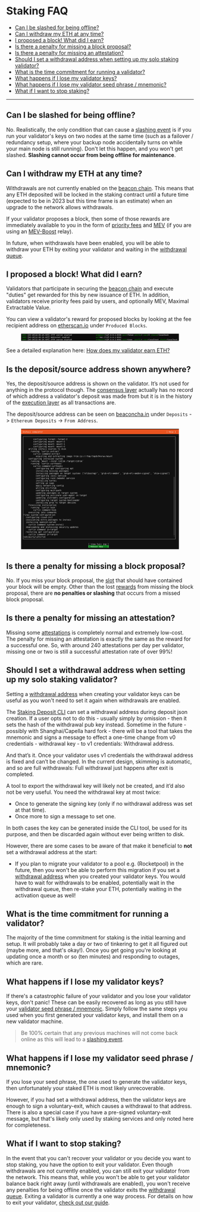 # Staking FAQ

* [Can I be slashed for being offline?](faq.md#can-i-be-slashed-for-being-offline)
* [Can I withdraw my ETH at any time?](faq.md#can-i-withdraw-my-eth-at-any-time)
* [I proposed a block! What did I earn?](faq.md#i-proposed-a-block-what-did-i-earn)
* [Is there a penalty for missing a block proposal?](faq.md#is-there-a-penalty-for-missing-a-block-proposal)
* [Is there a penalty for missing an attestation?](faq.md#is-there-a-penalty-for-missing-an-attestation)
* [Should I set a withdrawal address when setting up my solo staking validator?](faq.md#should-i-set-a-withdrawal-address-when-setting-up-my-solo-staking-validator)
* [What is the time commitment for running a validator?](faq.md#what-is-the-time-commitment-for-running-a-validator)
* [What happens if I lose my validator keys?](faq.md#what-happens-if-i-lose-my-validator-keys)
* [What happens if I lose my validator seed phrase / mnemonic?](faq.md#what-happens-if-i-lose-my-validator-seed-phrase--mnemonic)
* [What if I want to stop staking?](faq.md#what-if-i-want-to-stop-staking)

***

## Can I be slashed for being offline?

No. Realistically, the only condition that can cause a [slashing event](staking-glossary.md#slashable-offenses) is if you run your validator's keys on two nodes at the same time (such as a failover / redundancy setup, where your backup node accidentally turns on while your main node is still running). Don't let this happen, and you won't get slashed. **Slashing cannot occur from being offline for maintenance**.

## Can I withdraw my ETH at any time?

Withdrawals are not currently enabled on the [beacon chain](staking-glossary.md#beacon-chain). This means that any ETH deposited will be locked in the staking contract until a future time (expected to be in 2023 but this time frame is an estimate) when an upgrade to the network allows withdrawals.

If your validator proposes a block, then some of those rewards are immediately available to you in the form of [priority fees](rewards/chain-rewards.md#priority-fees) and [MEV](rewards/chain-rewards.md#mev) (if you are using an [MEV-Boost](validator-clients/mev-boost.md) relay).

In future, when withdrawals have been enabled, you will be able to withdraw your ETH by exiting your validator and waiting in the [withdrawal queue](staking-glossary.md#validator-queue).

## I proposed a block! What did I earn?

Validators that participate in securing the [beacon chain](staking-glossary.md#beacon-chain) and execute "duties" get rewarded for this by new issuance of ETH. In addition, validators receive priority fees paid by users, and optionally MEV, Maximal Extractable Value.

You can view a validator's reward for proposed blocks by looking at the fee recipient address on [etherscan.io](https://etherscan.io) under `Produced Blocks`.

<figure><img src=".gitbook/assets/image (6).png" alt="Etherscan proposed block rewards"><figcaption></figcaption></figure>

See a detailed explanation here: [How does my validator earn ETH?](rewards/chain-rewards.md)

## Is the deposit/source address shown anywhere?

Yes, the deposit/source address is shown on the validator. It’s not used for anything in the protocol though. The [consensus layer](staking-glossary.md#consensus-layer) actually has no record of which address a validator's deposit was made from but it is in the history of the [execution layer](staking-glossary.md#execution-layer) as all transactions are.

The deposit/source address can be seen on [beaconcha.in](https://beaconcha.in) under `Deposits` -> `Ethereum Deposits` -> `From Address`.

<figure><img src=".gitbook/assets/image (16).png" alt="Deposit address shown on beaconcha.in"><figcaption></figcaption></figure>

## Is there a penalty for missing a block proposal?

No. If you miss your block proposal, the [slot](staking-glossary.md#slot) that should have contained your block will be empty. Other than the lost [rewards](rewards/chain-rewards.md) from missing the block proposal, there are **no penalties or slashing** that occurs from a missed block proposal.

## Is there a penalty for missing an attestation?

Missing some [attestations](staking-glossary.md#attestation) is completely normal and extremely low-cost. The penalty for missing an attestation is exactly the same as the reward for a successful one. So, with around 240 attestations per day per validator, missing one or two is still a successful attestation rate of over 99%!

## Should I set a withdrawal address when setting up my solo staking validator?

Setting a [withdrawal address](staking-glossary.md#withdrawal-address) when creating your validator keys can be useful as you won't need to set it again when withdrawals are enabled.

The [Staking Deposit CLI](staking-glossary.md#staking-deposit-cli) can set a withdrawal address during deposit json creation. If a user opts not to do this - usually simply by omission - then it sets the hash of the withdrawal pub key instead. Sometime in the future - possibly with Shanghai/Capella hard fork - there will be a tool that takes the mnemonic and signs a message to effect a one-time change from v0 credentials - withdrawal key - to v1 credentials: Withdrawal address.

And that’s it. Once your validator uses v1 credentials the withdrawal address is fixed and can’t be changed. In the current design, skimming is automatic, and so are full withdrawals: Full withdrawal just happens after exit is completed.

A tool to export the withdrawal key will likely not be created, and it’d also not be very useful. You need the withdrawal key at most twice:

* Once to generate the signing key (only if no withdrawal address was set at that time).
* Once more to sign a message to set one.

In both cases the key can be generated inside the CLI tool, be used for its purpose, and then be discarded again without ever being written to disk.

However, there are some cases to be aware of that make it beneficial to **not** set a withdrawal address at the start:

* If you plan to migrate your validator to a pool e.g. (Rocketpool) in the future, then you won't be able to perform this migration if you set a [withdrawal address](staking-glossary.md#withdrawal-address) when you created your validator keys. You would have to wait for withdrawals to be enabled, potentially wait in the withdrawal queue, then re-stake your ETH, potentially waiting in the activation queue as well!

## What is the time commitment for running a validator?

The majority of the time commitment for staking is the initial learning and setup. It will probably take a day or two of tinkering to get it all figured out (maybe more, and that's okay!). Once you get going you're looking at updating once a month or so (ten minutes) and responding to outages, which are rare.

## What happens if I lose my validator keys?

If there's a catastrophic failure of your validator and you lose your validator keys, don't panic! These can be easily recovered as long as you still have your [validator seed phrase / mnemonic](staking-glossary.md#validator-seed-phrase). Simply follow the same steps you used when you first generated your validator keys, and install them on a new validator machine.

> Be 100% certain that any previous machines will not come back online as this will lead to a [slashing event](staking-glossary.md#slashable-offenses).

## What happens if I lose my validator seed phrase / mnemonic?

If you lose your seed phrase, the one used to generate the validator keys, then unfortunately your staked ETH is most likely unrecoverable.

However, if you had set a withdrawal address, then the validator keys are enough to sign a voluntary-exit, which causes a withdrawal to that address. There is also a special case if you have a pre-signed voluntary-exit message, but that's likely only used by staking services and only noted here for completeness.

## What if I want to stop staking?

In the event that you can't recover your validator or you decide you want to stop staking, you have the option to exit your validator. Even though withdrawals are not currently enabled, you can still exit your validator from the network. This means that, while you won't be able to get your validator balance back right away (until withdrawals are enabled), you won't receive any penalties for being offline once the validator exits the [withdrawal queue](staking-glossary.md#validator-queue). Exiting a validator is currently a one way process. For details on how to exit your validator, [check out our guide](tutorials/how-to-exit-a-validator.md).
